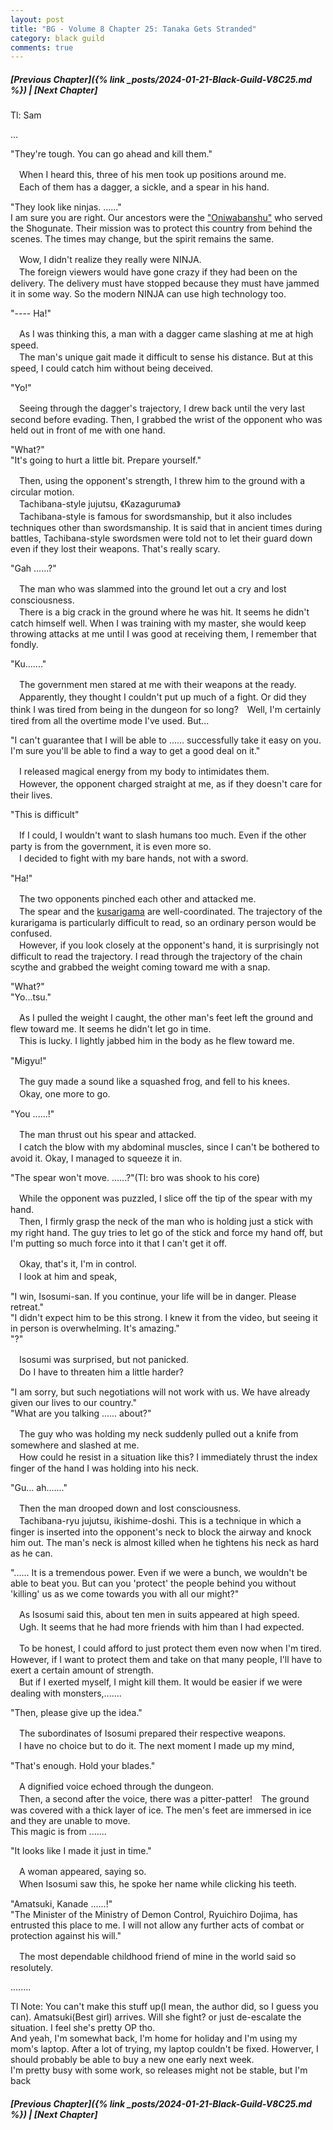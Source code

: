 ```yaml
---
layout: post
title: "BG - Volume 8 Chapter 25: Tanaka Gets Stranded"
category: black guild
comments: true
---
```


##### [Previous Chapter]({% link _posts/2024-01-21-Black-Guild-V8C25.md %}) \| [Next Chapter]


Tl: Sam


…




"They're tough. 
You can go ahead and kill them."

　When I heard this, three of his men took up positions around me.    
　Each of them has a dagger, a sickle, and a spear in his hand.

"They look like ninjas. ......"      
I am sure you are right. Our ancestors were the ["Oniwabanshu"]( https://en.wikipedia.org/wiki/Oniwaban ) who served the Shogunate. Their mission was to protect this country from behind the scenes. The times may change, but the spirit remains the same.

　Wow, I didn't realize they really were NINJA.    
　The foreign viewers would have gone crazy if they had been on the delivery. The delivery must have stopped because they must have jammed it in some way. So the modern NINJA can use high technology too.

"---- Ha!"

　As I was thinking this, a man with a dagger came slashing at me at high speed.     
　The man's unique gait made it difficult to sense his distance. But at this speed, I could catch him without being deceived.

"Yo!"

　Seeing through the dagger's trajectory, I drew back until the very last second before evading. Then, I grabbed the wrist of the opponent who was held out in front of me with one hand.

"What?"     
"It's going to hurt a little bit. Prepare yourself."

　Then, using the opponent's strength, I threw him to the ground with a circular motion.      
　Tachibana-style jujutsu, 《Kazaguruma》      
　Tachibana-style is famous for swordsmanship, but it also includes techniques other than swordsmanship. 
It is said that in ancient times during battles, Tachibana-style swordsmen were told not to let their guard down even if they lost their weapons. That's really scary.

"Gah ......?"

　The man who was slammed into the ground let out a cry and lost consciousness.     
　There is a big crack in the ground where he was hit. It seems he didn't catch himself well. When I was training with my master, she would keep throwing attacks at me until I was good at receiving them, I remember that fondly.

"Ku......."

　The government men stared at me with their weapons at the ready.       
　Apparently, they thought I couldn't put up much of a fight. Or did they think I was tired from being in the dungeon for so long?　Well, I'm certainly tired from all the overtime mode I've used. But...

"I can't guarantee that I will be able to ...... successfully take it easy on you. I'm sure you'll be able to find a way to get a good deal on it."

　I released magical energy from my body to intimidates them.      
　However, the opponent charged straight at me, as if they doesn't care for their lives. 

"This is difficult" 

　If I could, I wouldn't want to slash humans too much. 
Even if the other party is from the government, it is even more so.     
　I decided to fight with my bare hands, not with a sword.

"Ha!"

　The two opponents pinched each other and attacked me.     
　The spear and the [kusarigama]( https://en.wikipedia.org/wiki/Kusarigama) are well-coordinated. The trajectory of the kurarigama is particularly difficult to read, so an ordinary person would be confused.     
　However, if you look closely at the opponent's hand, it is surprisingly not difficult to read the trajectory. I read through the trajectory of the chain scythe and grabbed the weight coming toward me with a snap.

"What?"    
"Yo...tsu."

　As I pulled the weight I caught, the other man's feet left the ground and flew toward me. It seems he didn't let go in time.    
　This is lucky. I lightly jabbed him in the body as he flew toward me.

"Migyu!"

　The guy made a sound like a squashed frog, and fell to his knees.      
　Okay, one more to go.

"You ......!"

　The man thrust out his spear and attacked.     
　I catch the blow with my abdominal muscles, since I can't be bothered to avoid it. Okay, I managed to squeeze it in.

"The spear won't move. ......?"(Tl: bro was shook to his core)

　While the opponent was puzzled, I slice off the tip of the spear with my hand.     
　Then, I firmly grasp the neck of the man who is holding just a stick with my right hand. The guy tries to let go of the stick and force my hand off, but I'm putting so much force into it that I can't get it off.   

　Okay, that's it, I'm in control.    
　I look at him and speak,

"I win, Isosumi-san. If you continue, your life will be in danger. Please retreat."     
"I didn't expect him to be this strong. I knew it from the video, but seeing it in person is overwhelming. It's amazing."      
"?"

　Isosumi was surprised, but not panicked.      
　Do I have to threaten him a little harder?

"I am sorry, but such negotiations will not work with us. We have already given our lives to our country."    
"What are you talking ...... about?"

　The guy who was holding my neck suddenly pulled out a knife from somewhere and slashed at me.      
　How could he resist in a situation like this? I immediately thrust the index finger of the hand I was holding into his neck.

"Gu... ah......."

　Then the man drooped down and lost consciousness.     
　Tachibana-ryu jujutsu, ikishime-doshi. This is a technique in which a finger is inserted into the opponent's neck to block the airway and knock him out. The man's neck is almost killed when he tightens his neck as hard as he can.

"...... It is a tremendous power. Even if we were a bunch, we wouldn't be able to beat you. But can you 'protect' the people behind you without 'killing' us as we come towards you with all our might?"

　As Isosumi said this, about ten men in suits appeared at high speed.     
　Ugh. It seems that he had more friends with him than I had expected.

　To be honest, I could afford to just protect them even now when I'm tired. However, if I want to protect them and take on that many people, I'll have to exert a certain amount of strength.    
　But if I exerted myself, I might kill them. It would be easier if we were dealing with monsters,.......

"Then, please give up the idea."

　The subordinates of Isosumi prepared their respective weapons.     
　I have no choice but to do it. The next moment I made up my mind,

"That's enough. Hold your blades."

　A dignified voice echoed through the dungeon.     
　Then, a second after the voice, there was a pitter-patter!　The ground was covered with a thick layer of ice. The men's feet are immersed in ice and they are unable to move.    
This magic is from .......

"It looks like I made it just in time."

　A woman appeared, saying so.      
　When Isosumi saw this, he spoke her name while clicking his teeth.

"Amatsuki, Kanade ......!"     
"The Minister of the Ministry of Demon Control, Ryuichiro Dojima, has entrusted this place to me. I will not allow any further acts of combat or protection against his will."

　The most dependable childhood friend of mine in the world said so resolutely.


........

Tl Note: You can't make this stuff up(I mean, the author did, so I guess you can). Amatsuki(Best girl) arrives. Will she fight? or just de-escalate the situation. I feel she's pretty OP tho.     
And yeah, I'm somewhat back, I'm home for holiday and I'm using my mom's laptop. After a lot of trying, my laptop couldn't be fixed. Howerver, I should probably be able to buy a new one early next week.    
I'm pretty busy with some work, so releases might not be stable, but I'm back



##### [Previous Chapter]({% link _posts/2024-01-21-Black-Guild-V8C25.md %}) \| [Next Chapter]

